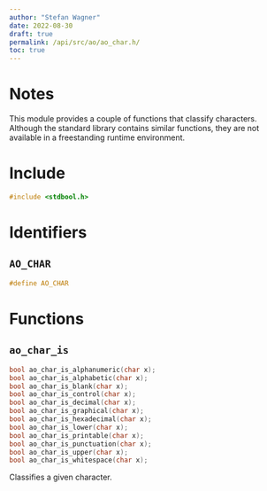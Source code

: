 ```yaml
---
author: "Stefan Wagner"
date: 2022-08-30
draft: true
permalink: /api/src/ao/ao_char.h/
toc: true
---
```


# Notes

This module provides a couple of functions that classify characters. Although the standard library contains similar functions, they are not available in a freestanding runtime environment.

# Include

```c
#include <stdbool.h>
```

# Identifiers

## `AO_CHAR`

```c
#define AO_CHAR
```

# Functions

## `ao_char_is`

```c
bool ao_char_is_alphanumeric(char x);
bool ao_char_is_alphabetic(char x);
bool ao_char_is_blank(char x);
bool ao_char_is_control(char x);
bool ao_char_is_decimal(char x);
bool ao_char_is_graphical(char x);
bool ao_char_is_hexadecimal(char x);
bool ao_char_is_lower(char x);
bool ao_char_is_printable(char x);
bool ao_char_is_punctuation(char x);
bool ao_char_is_upper(char x);
bool ao_char_is_whitespace(char x);
```

Classifies a given character.
